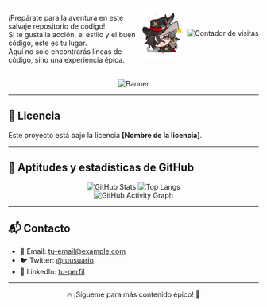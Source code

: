 <!-- Contenedor principal -->
<div style="width: 100%; overflow: hidden;">

  <!-- Imagen y contador alineados a la derecha -->
  <div style="float: right; display: flex; align-items: center;">
    <img src="bot.png" alt="Avatar" width="80" style="margin-right: 10px;">
    <img src="https://komarev.com/ghpvc/?username=FaceMdfk&style=flat-square&color=000000&label=" alt="Contador de visitas">
  </div>

  <!-- Mensaje de bienvenida -->
  <p>¡Prepárate para la aventura en este salvaje repositorio de código!<br>
  Si te gusta la acción, el estilo y el buen código, este es tu lugar.<br>
  Aquí no solo encontrarás líneas de código, sino una experiencia épica.</p>

</div>

<br>

<div align="center">
  <img src="some-boothill-gifs-v0-s34gs2v5zoqc1.gif" alt="Banner">
</div>




<hr>

<h2>📄 Licencia</h2>
<p>Este proyecto está bajo la licencia <strong>[Nombre de la licencia]</strong>.</p>

<hr>

<h2>🚀 Aptitudes y estadísticas de GitHub</h2>

<div align="center">
  <img src="https://github-readme-stats.vercel.app/api?username=FaceMdfk&show_icons=true&theme=tokyonight" alt="GitHub Stats" />
  <img src="https://github-readme-stats.vercel.app/api/top-langs/?username=FaceMdfk&layout=compact&theme=tokyonight" alt="Top Langs" />
  <br>
  <img src="https://github-readme-activity-graph.vercel.app/graph?username=FaceMdfk&theme=react-dark" alt="GitHub Activity Graph" />
</div>

<hr>

<h2>📬 Contacto</h2>
<ul>
  <li>📧 Email: <a href="mailto:tu-email@example.com">tu-email@example.com</a></li>
  <li>🐦 Twitter: <a href="https://twitter.com/tuusuario">@tuusuario</a></li>
  <li>💼 LinkedIn: <a href="https://linkedin.com/in/tuusuario">tu-perfil</a></li>
</ul>

<hr>

<p align="center">🔥 ¡Sígueme para más contenido épico! 🚀</p>
